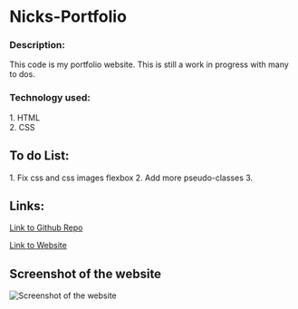 # Nicks-Portfolio

### Description:
This code is my portfolio website. This is still a work in progress with many to dos.

### Technology used:
1\. HTML  
2\. CSS

## To do List:
1\. Fix css and css images flexbox 
2\. Add more pseudo-classes
3\. 

## Links:

[Link to Github Repo](https://github.com/Lekashi/Nicks-portfolio "Link to Github Repo")

[Link to Website](https://lekashi.github.io/Nicks-portfolio/ "Link to Website")

## Screenshot of the website
![Screenshot of the website](./assets/images/Screenshot%20of%20the%20website.png)